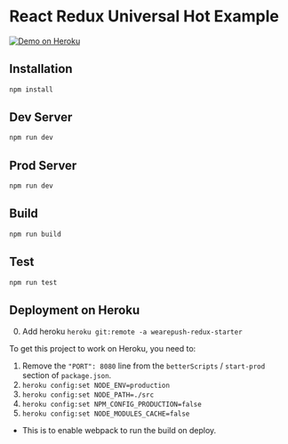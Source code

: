 # React Redux Universal Hot Example

[![Demo on Heroku](https://img.shields.io/badge/demo-heroku-brightgreen.svg?style=flat-square)](https://wearepush-redux-starter.herokuapp.com/)

## Installation

```bash
npm install
```

## Dev Server

```bash
npm run dev
```

## Prod Server

```bash
npm run dev
```

## Build

```bash
npm run build
```

## Test

```bash
npm run test
```

## Deployment on Heroku

0. Add heroku `heroku git:remote -a wearepush-redux-starter`

To get this project to work on Heroku, you need to:

1. Remove the `"PORT": 8080` line from the `betterScripts` / `start-prod` section of `package.json`.
2. `heroku config:set NODE_ENV=production`
3. `heroku config:set NODE_PATH=./src`
4. `heroku config:set NPM_CONFIG_PRODUCTION=false`
5. `heroku config:set NODE_MODULES_CACHE=false`
  * This is to enable webpack to run the build on deploy.
